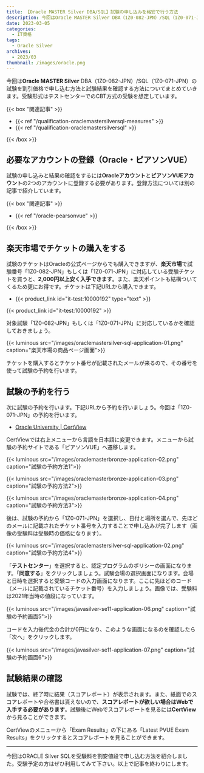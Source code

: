 ```yaml
---
title: 【Oracle MASTER Silver DBA/SQL】試験の申し込みを格安で行う方法
description: 今回はOracle MASTER Silver DBA（1Z0-082-JPN）/SQL（1Z0-071-JPN）の試験を割引価格で申し込む方法と試験結果を確認する方法についてまとめていきます。受験形式はテストセンターでのCBT方式の受験を想定しています。
date: 2023-03-05
categories: 
  - IT資格
tags: 
  - Oracle Silver
archives: 
  - 2023/03
thumbnail: /images/oracle.png
---
```


今回は**Oracle MASTER Silver** DBA（1Z0-082-JPN）/SQL（1Z0-071-JPN）の試験を割引価格で申し込む方法と試験結果を確認する方法についてまとめていきます。受験形式はテストセンターでのCBT方式の受験を想定しています。

{{< box "関連記事" >}}
<ul>
<li>{{< ref "/qualification-oraclemastersilversql-measures" >}}</li>
<li>{{< ref "/qualification-oraclemastersilversql" >}}</li>
</ul>
{{< /box >}}

## 必要なアカウントの登録（Oracle・ピアソンVUE）

試験の申し込みと結果の確認をするには**Oracleアカウント**と**ピアソンVUEアカウント**の2つのアカウントに登録する必要があります。登録方法については別の記事で紹介しています。

{{< box "関連記事" >}}
<ul>
<li>{{< ref "/oracle-pearsonvue" >}}</li>
</ul>
{{< /box >}}

## 楽天市場でチケットの購入をする

試験のチケットはOracleの公式ページからでも購入できますが、**楽天市場**で試験番号「1Z0-082-JPN」もしくは「1Z0-071-JPN」に対応している受験チケットを買うと、**2,000円以上安く入手できます**。また、楽天ポイントも結構ついてくるため更にお得です。チケットは下記URLから購入できます。

* {{< product_link id="it-test:10000192" type="text" >}}

{{< product_link id="it-test:10000192" >}}

対象試験「1Z0-082-JPN」もしくは「1Z0-071-JPN」に対応しているかを確認しておきましょう。

{{< luminous src="/images/oraclemastersilver-sql-application-01.png" caption="楽天市場の商品ページ画面">}}

チケットを購入するとチケット番号が記載されたメールが来るので、その番号を使って試験の予約を行います。

## 試験の予約を行う

次に試験の予約を行います。下記URLから予約を行いましょう。今回は「1Z0-071-JPN」の予約を行います。

* [Oracle University | CertView](https://catalog-education.oracle.com/pls/apex/f?p=1010:26:564432523336)

CertViewでは右上メニューから言語を日本語に変更できます。メニューから試験の予約サイトである「ピアソンVUE」へ遷移します。 

{{< luminous src="/images/oraclemasterbronze-application-02.png" caption="試験の予約方法1">}}

{{< luminous src="/images/oraclemasterbronze-application-03.png" caption="試験の予約方法2">}}

{{< luminous src="/images/oraclemasterbronze-application-04.png" caption="試験の予約方法3">}}

後は、試験の予約から「1Z0-071-JPN」を選択し、日付と場所を選んで、先ほどのメールに記載されたチケット番号を入力することで申し込みが完了します（画像の受験料は受験時の価格になります）。

{{< luminous src="/images/oraclemastersilver-sql-application-02.png" caption="試験の予約方法4">}}

「**テストセンター**」を選択すると、認定プログラムのポリシーの画面になります。「**同意する**」をクリックしましょう。試験会場の選択画面になります。会場と日時を選択すると受験コードの入力画面になります。ここに先ほどのコード（メールに記載されているチケット番号）を入力しましょう。画像では、受験料は2021年当時の値段になっています。

{{< luminous src="/images/javasilver-se11-application-06.png" caption="試験の予約画面5">}}

コードを入力後代金の合計が0円になり、このような画面になるのを確認したら「次へ」をクリックします。

{{< luminous src="/images/javasilver-se11-application-07.png" caption="試験の予約画面6">}}

## 試験結果の確認

試験では、終了時に結果（スコアレポート）が表示されます。また、紙面でのスコアレポートや合格書は貰えないので、**スコアレポートが欲しい場合はWebで入手する必要があります**。試験後にWebでスコアレポートを見るには**CertView**から見ることができます。

CertViewのメニューから「Exam Results」の下にある「Latest PVUE Exam Results」をクリックするとスコアレポートを見ることができます。

* * *

今回はORACLE Silver SQLを受験料を割安値段で申し込む方法を紹介しました。受験予定の方はぜひ利用してみて下さい。以上で記事を終わりにします。